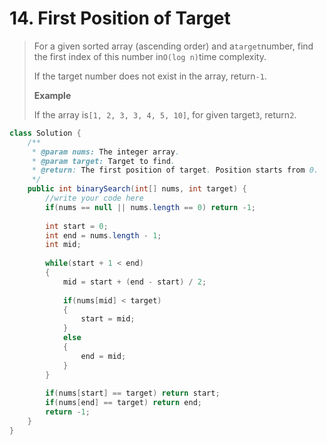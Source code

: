 # 14. First Position of Target

> For a given sorted array \(ascending order\) and a`target`number, find the first index of this number in`O(log n)`time complexity.
>
> If the target number does not exist in the array, return`-1`.
>
> **Example**
>
> If the array is`[1, 2, 3, 3, 4, 5, 10]`, for given target`3`, return`2`.

```java
class Solution {
    /**
     * @param nums: The integer array.
     * @param target: Target to find.
     * @return: The first position of target. Position starts from 0.
     */
    public int binarySearch(int[] nums, int target) {
        //write your code here
        if(nums == null || nums.length == 0) return -1;
        
        int start = 0;
        int end = nums.length - 1;
        int mid;
        
        while(start + 1 < end)
        {
            mid = start + (end - start) / 2;
            
            if(nums[mid] < target)
            {
                start = mid;
            }
            else
            {
                end = mid;
            }
        }
        
        if(nums[start] == target) return start;
        if(nums[end] == target) return end;
        return -1;
    }
}
```



